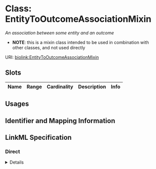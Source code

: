 # Class: EntityToOutcomeAssociationMixin
_An association between some entity and an outcome_




* __NOTE__: this is a mixin class intended to be used in combination with other classes, and not used directly


URI: [biolink:EntityToOutcomeAssociationMixin](https://w3id.org/biolink/vocab/EntityToOutcomeAssociationMixin)



<!-- no inheritance hierarchy -->



## Slots

| Name | Range | Cardinality | Description  | Info |
| ---  | --- | --- | --- | --- |


## Usages



## Identifier and Mapping Information









## LinkML Specification

<!-- TODO: investigate https://stackoverflow.com/questions/37606292/how-to-create-tabbed-code-blocks-in-mkdocs-or-sphinx -->

### Direct

<details>
```yaml
name: entity to outcome association mixin
description: An association between some entity and an outcome
from_schema: https://w3id.org/biolink/biolink-model
mixin: true
slot_usage:
  object:
    name: object
    range: outcome
defining_slots:
- object

```
</details>

### Induced

<details>
```yaml
name: entity to outcome association mixin
description: An association between some entity and an outcome
from_schema: https://w3id.org/biolink/biolink-model
mixin: true
slot_usage:
  object:
    name: object
    range: outcome
defining_slots:
- object

```
</details>